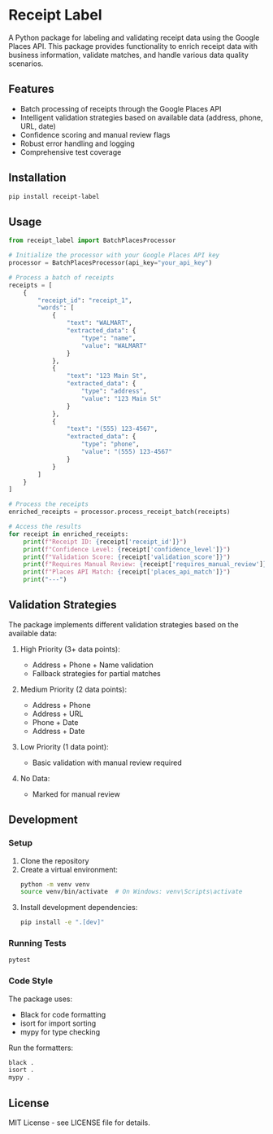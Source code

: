 # Receipt Label

A Python package for labeling and validating receipt data using the Google Places API. This package provides functionality to enrich receipt data with business information, validate matches, and handle various data quality scenarios.

## Features

- Batch processing of receipts through the Google Places API
- Intelligent validation strategies based on available data (address, phone, URL, date)
- Confidence scoring and manual review flags
- Robust error handling and logging
- Comprehensive test coverage

## Installation

```bash
pip install receipt-label
```

## Usage

```python
from receipt_label import BatchPlacesProcessor

# Initialize the processor with your Google Places API key
processor = BatchPlacesProcessor(api_key="your_api_key")

# Process a batch of receipts
receipts = [
    {
        "receipt_id": "receipt_1",
        "words": [
            {
                "text": "WALMART",
                "extracted_data": {
                    "type": "name",
                    "value": "WALMART"
                }
            },
            {
                "text": "123 Main St",
                "extracted_data": {
                    "type": "address",
                    "value": "123 Main St"
                }
            },
            {
                "text": "(555) 123-4567",
                "extracted_data": {
                    "type": "phone",
                    "value": "(555) 123-4567"
                }
            }
        ]
    }
]

# Process the receipts
enriched_receipts = processor.process_receipt_batch(receipts)

# Access the results
for receipt in enriched_receipts:
    print(f"Receipt ID: {receipt['receipt_id']}")
    print(f"Confidence Level: {receipt['confidence_level']}")
    print(f"Validation Score: {receipt['validation_score']}")
    print(f"Requires Manual Review: {receipt['requires_manual_review']}")
    print(f"Places API Match: {receipt['places_api_match']}")
    print("---")
```

## Validation Strategies

The package implements different validation strategies based on the available data:

1. High Priority (3+ data points):
   - Address + Phone + Name validation
   - Fallback strategies for partial matches

2. Medium Priority (2 data points):
   - Address + Phone
   - Address + URL
   - Phone + Date
   - Address + Date

3. Low Priority (1 data point):
   - Basic validation with manual review required

4. No Data:
   - Marked for manual review

## Development

### Setup

1. Clone the repository
2. Create a virtual environment:
   ```bash
   python -m venv venv
   source venv/bin/activate  # On Windows: venv\Scripts\activate
   ```
3. Install development dependencies:
   ```bash
   pip install -e ".[dev]"
   ```

### Running Tests

```bash
pytest
```

### Code Style

The package uses:
- Black for code formatting
- isort for import sorting
- mypy for type checking

Run the formatters:
```bash
black .
isort .
mypy .
```

## License

MIT License - see LICENSE file for details. 